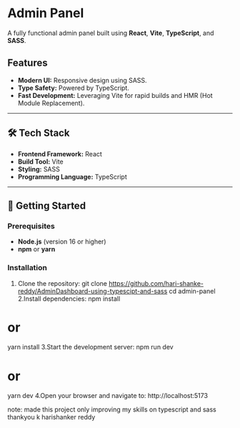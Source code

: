 # Admin Panel

A fully functional admin panel built using **React**, **Vite**, **TypeScript**, and **SASS**.

## Features

- **Modern UI:** Responsive design using SASS.
- **Type Safety:** Powered by TypeScript.
- **Fast Development:** Leveraging Vite for rapid builds and HMR (Hot Module Replacement).

---

## 🛠️ Tech Stack

- **Frontend Framework:** React
- **Build Tool:** Vite
- **Styling:** SASS
- **Programming Language:** TypeScript

---

## 🚀 Getting Started

### Prerequisites

- **Node.js** (version 16 or higher)
- **npm** or **yarn**

### Installation

1. Clone the repository:
   git clone https://github.com/hari-shanke-reddy/AdminDashboard-using-typescipt-and-sass
   cd admin-panel
2.Install dependencies:
npm install
# or
yarn install
3.Start the development server:
npm run dev
# or
yarn dev
4.Open your browser and navigate to:
http://localhost:5173

note: made this project only improving my skills on typescript and sass 
thankyou 
k harishanker reddy



   
